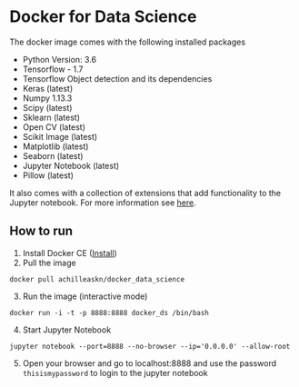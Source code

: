 # Docker for Data Science 


The docker image comes with the following installed packages

  - Python Version: 3.6 
  - Tensorflow - 1.7
  - Tensorflow Object detection and its dependencies
  - Keras (latest)
  - Numpy 1.13.3
  - Scipy (latest)
  - Sklearn (latest)
  - Open CV (latest)
  - Scikit Image (latest)
  - Matplotlib (latest)
  - Seaborn (latest)
  - Jupyter Notebook (latest)
  - Pillow (latest)

It also comes with a collection of extensions that add functionality to the Jupyter notebook. For more information see [here].

## How to run

  1. Install Docker CE ([Install])
  2. Pull the image

```
docker pull achilleaskn/docker_data_science
```

  3. Run the image (interactive mode)
```
docker run -i -t -p 8888:8888 docker_ds /bin/bash
```
  4. Start Jupyter Notebook
```
jupyter notebook --port=8888 --no-browser --ip='0.0.0.0' --allow-root
```
  5. Open your browser and go to localhost:8888 and use the password `thisismypassword` to login to the jupyter notebook


   
[Install]: <https://www.docker.com/community-edition>
[here]: <https://github.com/ipython-contrib/jupyter_contrib_nbextensions>